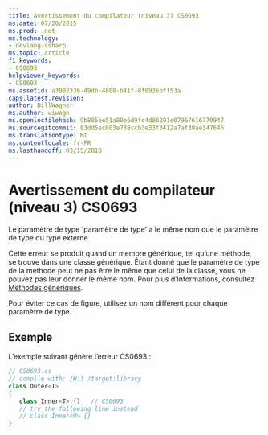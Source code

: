 ```yaml
---
title: Avertissement du compilateur (niveau 3) CS0693
ms.date: 07/20/2015
ms.prod: .net
ms.technology:
- devlang-csharp
ms.topic: article
f1_keywords:
- CS0693
helpviewer_keywords:
- CS0693
ms.assetid: a3902336-49db-4808-b41f-8f0936bff53a
caps.latest.revision: 
author: BillWagner
ms.author: wiwagn
ms.openlocfilehash: 9b885ee51a00e6d9fc4d86291e07967616779947
ms.sourcegitcommit: 83dd5ec003e788ccb3e33f3412a7af39ae347646
ms.translationtype: MT
ms.contentlocale: fr-FR
ms.lasthandoff: 03/15/2018
---
```

# <a name="compiler-warning-level-3-cs0693"></a>Avertissement du compilateur (niveau 3) CS0693
Le paramètre de type 'paramètre de type' a le même nom que le paramètre de type du type externe  
  
 Cette erreur se produit quand un membre générique, tel qu’une méthode, se trouve dans une classe générique. Étant donné que le paramètre de type de la méthode peut ne pas être le même que celui de la classe, vous ne pouvez pas leur donner le même nom. Pour plus d’informations, consultez [Méthodes génériques](../../csharp/programming-guide/generics/generic-methods.md).  
  
 Pour éviter ce cas de figure, utilisez un nom différent pour chaque paramètre de type.  
  
## <a name="example"></a>Exemple  
 L’exemple suivant génère l’erreur CS0693 :  
  
```csharp  
// CS0693.cs  
// compile with: /W:3 /target:library  
class Outer<T>  
{  
   class Inner<T> {}   // CS0693  
   // try the following line instead  
   // class Inner<U> {}  
}  
```
